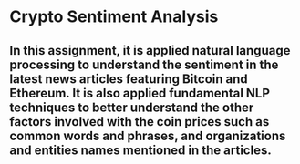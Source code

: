 # Crypto Sentiment Analysis

## In this assignment, it is applied natural language processing to understand the sentiment in the latest news articles featuring Bitcoin and Ethereum. It is also applied fundamental NLP techniques to better understand the other factors involved with the coin prices such as common words and phrases, and organizations and entities names mentioned in the articles.
